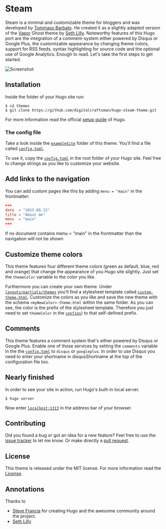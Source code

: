 # Steam

Steam is a minimal and customizable theme for bloggers and was developed by [Tommaso Barbato](//github.com/epistrephein). He created it as a slightly adapted version of the [Vapor](//github.com/sethlilly/Vapor) Ghost theme by [Seth Lilly](//github.com/sethlilly). Noteworthy features of this Hugo port are the integration of a comment-system either powered by Disqus or Google Plus, the customizable appearance by changing theme colors, support for RSS feeds, syntax highlighting for source code and the optional use of Google Analytics. Enough to read. Let's take the first steps to get started.

![Screenshot](https://raw.githubusercontent.com/digitalcraftsman/hugo-steam-theme/dev/images/screenshot.png)


## Installation

Inside the folder of your Hugo site run:

    $ cd themes
    $ git clone https://github.com/digitalcraftsman/hugo-steam-theme.git

For more information read the official [setup guide](//gohugo.io/overview/installing/) of Hugo.

### The config file

Take a look inside the [`exampleSite`](//github.com/digitalcraftsman/hugo-steam-theme/blob/dev/exampleSite/) folder of this theme. You'll find a file called [`config.toml`](//github.com/digitalcraftsman/hugo-steam-theme/blob/dev/exampleSite/config.toml).

To use it, copy the [`config.toml`](//github.com/digitalcraftsman/hugo-steam-theme/blob/dev/exampleSite/config.toml) in the root folder of your Hugo site. Feel free to change strings as you like to customize your website.

## Add links to the navigation

You can add custom pages like this by adding `menu = "main"` in the frontmatter:

```toml
+++
date  = "2015-08-22"
title = "About me"
menu  = "main"
+++
```

If no document contains menu = "main" in the frontmatter than the navigation will not be shown


## Customize theme colors

This theme features four different theme colors (green as default, blue, red and orange) that change the appearance of you Hugo site slightly. Just set the `themeColor` variable to the color you like.

Furthermore you can create your own theme. Under [`layouts/partials/themes`](//github.com/digitalcraftsman/hugo-steam-theme/tree/dev/layouts/partials/themes) you'll find a stylesheet template called [`custom-theme.html`](//github.com/digitalcraftsman/hugo-steam-theme/blob/dev/layouts/partials/themes/custom-theme.html). Customize the colors as you like and save the new theme with the schema `<myNewColor>-theme.html` within the same folder. As you can see, the color is the prefix of the stylesheet template. Therefore you just need to set `themeColor` in the [`configs`](//github.com/digitalcraftsman/hugo-steam-theme/blob/dev/exampleSite/config.toml)) to that self-defined prefix. 

## Comments

This theme features a comment system that's either powered by Disqus or Google Plus. Enable one of those services by setting the `comments` variable in the the [`config.toml`](//github.com/digitalcraftsman/hugo-steam-theme/blob/dev/exampleSite/config.toml) to `disqus` or `googleplus`. In order to use Disqus you need to enter your shortname in disqusShortname at the top of the configuration file too.

## Nearly finished

In order to see your site in action, run Hugo's built-in local server. 

    $ hugo server

Now enter [`localhost:1313`](http://localhost:1313) in the address bar of your browser.


## Contributing

Did you found a bug or got an idea for a new feature? Feel free to use the [issue tracker](//github.com/digitalcraftsman/hugo-steam-theme/issues) to let me know. Or make directly a [pull request](//github.com/digitalcraftsman/hugo-steam-theme/pulls).


## License

This theme is released under the MIT license. For more information read the [License](//github.com/digitalcraftsman/hugo-steam-theme/blob/master/LICENSE.md).


## Annotations

Thanks to 

- [Steve Francia](//github.com/spf13) for creating Hugo and the awesome community around the project.
- [Seth Lilly](//github.com/sethlilly)
